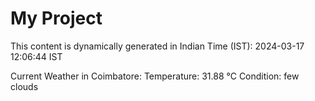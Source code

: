 # My Project

This content is dynamically generated in Indian Time (IST): 2024-03-17 12:06:44 IST


Current Weather in Coimbatore:
Temperature: 31.88 °C
Condition: few clouds
